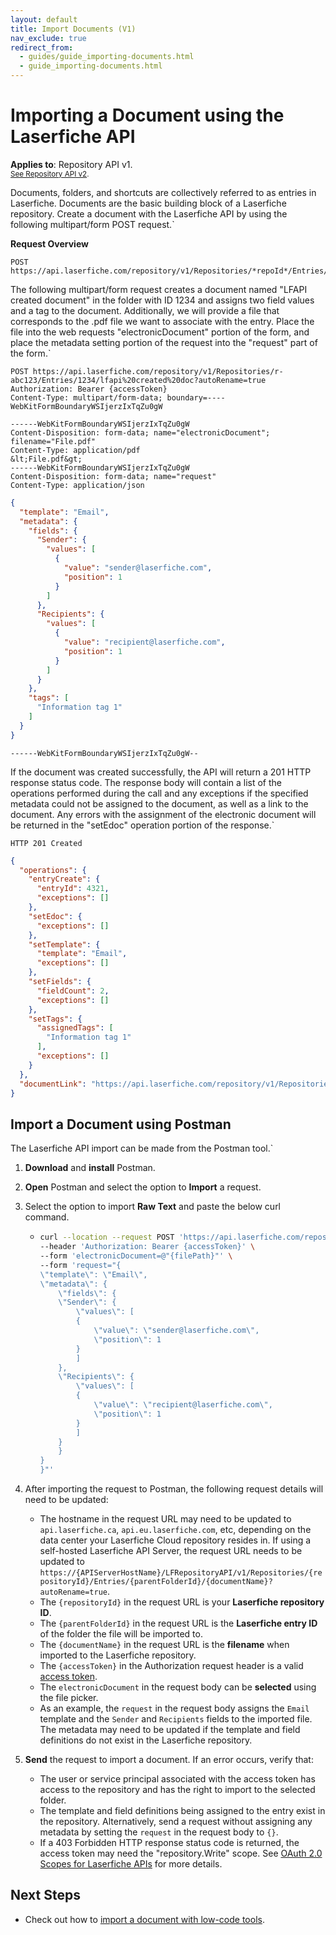 ```yaml
---
layout: default
title: Import Documents (V1)
nav_exclude: true
redirect_from:
  - guides/guide_importing-documents.html
  - guide_importing-documents.html
---
```


<!--© 2024 Laserfiche.
See LICENSE-DOCUMENTATION and LICENSE-CODE in the project root for license information.-->

# Importing a Document using the Laserfiche API
**Applies to**: Repository API v1.
<br/>
<sup>[See Repository API v2](../guide_importing-documents/).</sup>

Documents, folders, and shortcuts are collectively referred to as entries in Laserfiche. Documents are the basic building block of a Laserfiche repository. Create a document with the Laserfiche API by using the following multipart/form POST request.`

**Request Overview**

```
POST https://api.laserfiche.com/repository/v1/Repositories/*repoId*/Entries/*parentfolderid*/*documentName*
```

The following multipart/form request creates a document named "LFAPI created document" in the folder with ID 1234 and assigns two field values and a tag to the document. Additionally, we will provide a file that corresponds to the .pdf file we want to associate with the entry. Place the file into the web requests "electronicDocument" portion of the form, and place the metadata setting portion of the request into the "request" part of the form.`

```
POST https://api.laserfiche.com/repository/v1/Repositories/r-abc123/Entries/1234/lfapi%20created%20doc?autoRename=true
Authorization: Bearer {accessToken}
Content-Type: multipart/form-data; boundary=----WebKitFormBoundaryWSIjerzIxTqZu0gW

------WebKitFormBoundaryWSIjerzIxTqZu0gW
Content-Disposition: form-data; name="electronicDocument"; filename="File.pdf"
Content-Type: application/pdf
&lt;File.pdf&gt;
------WebKitFormBoundaryWSIjerzIxTqZu0gW
Content-Disposition: form-data; name="request"
Content-Type: application/json
```
```json
{
  "template": "Email",
  "metadata": {
    "fields": {
      "Sender": {
        "values": [
          {
            "value": "sender@laserfiche.com",
            "position": 1
          }
        ]
      },
      "Recipients": {
        "values": [
          {
            "value": "recipient@laserfiche.com",
            "position": 1
          }
        ]
      }
    },
    "tags": [
      "Information tag 1"
    ]
  }
}
```
```
------WebKitFormBoundaryWSIjerzIxTqZu0gW--
```

If the document was created successfully, the API will return a 201 HTTP response status code. The response body will contain a list of the operations performed during the call and any exceptions if the specified metadata could not be assigned to the document, as well as a link to the document. Any errors with the assignment of the electronic document will be returned in the "setEdoc" operation portion of the response.`

```
HTTP 201 Created
```
```json
{
  "operations": {
    "entryCreate": {
      "entryId": 4321,
      "exceptions": []
    },
    "setEdoc": {
      "exceptions": []
    },
    "setTemplate": {
      "template": "Email",
      "exceptions": []
    },
    "setFields": {
      "fieldCount": 2,
      "exceptions": []
    },
    "setTags": {
      "assignedTags": [
        "Information tag 1"
      ],
      "exceptions": []
    }
  },
  "documentLink": "https://api.laserfiche.com/repository/v1/Repositories/r-abc123/Entries/4321"
}
```

## Import a Document using Postman

The Laserfiche API import can be made from the Postman tool.`

1. **Download** and **install** Postman.
1. **Open** Postman and select the option to **Import** a request.
1. Select the option to import **Raw Text** and paste the below curl command.

   - ```sh
     curl --location --request POST 'https://api.laserfiche.com/repository/v1/Repositories/{repositoryId}/Entries/{parentfolderid}/{documentName}?autoRename=true' \
     --header 'Authorization: Bearer {accessToken}' \
     --form 'electronicDocument=@"{filePath}"' \
     --form 'request="{
     \"template\": \"Email\",
     \"metadata\": {
         \"fields\": {
         \"Sender\": {
             \"values\": [
             {
                 \"value\": \"sender@laserfiche.com\",
                 \"position\": 1
             }
             ]
         },
         \"Recipients\": {
             \"values\": [
             {
                 \"value\": \"recipient@laserfiche.com\",
                 \"position\": 1
             }
             ]
         }
         }
     }
     }"'
     ```

1. After importing the request to Postman, the following request details will need to be updated:
   - The hostname in the request URL may need to be updated to `api.laserfiche.ca`, `api.eu.laserfiche.com`, etc, depending on the data center your Laserfiche Cloud repository resides in. If using a self-hosted Laserfiche API Server, the request URL needs to be updated to `https://{APIServerHostName}/LFRepositoryAPI/v1/Repositories/{repositoryId}/Entries/{parentFolderId}/{documentName}?autoRename=true`.
   - The `{repositoryId}` in the request URL is your **Laserfiche repository ID**.
   - The `{parentFolderId}` in the request URL is the **Laserfiche entry ID** of the folder the file will be imported to.
   - The `{documentName}` in the request URL is the **filename** when imported to the Laserfiche repository.
   - The `{accessToken}` in the Authorization request header is a valid [access token](../../../api/authentication/).
   - The `electronicDocument` in the request body can be **selected** using the file picker.
   - As an example, the `request` in the request body assigns the `Email` template and the `Sender` and `Recipients` fields to the imported file. The metadata may need to be updated if the template and field definitions do not exist in the Laserfiche repository.
1. **Send** the request to import a document. If an error occurs, verify that:
   - The user or service principal associated with the access token has access to the repository and has the right to import to the selected folder.
   - The template and field definitions being assigned to the entry exist in the repository. Alternatively, send a request without assigning any metadata by setting the `request` in the request body to `{}`.
   - If a 403 Forbidden HTTP response status code is returned, the access token may need the "repository.Write" scope. See [OAuth 2.0 Scopes for Laserfiche APIs](../../../api/authentication/guide_oauth_2.0_scopes/) for more details.

## Next Steps

- Check out how to [import a document with low-code tools](../../../getting-started/guide_low-code-tools-v1/).
